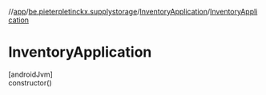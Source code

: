 //[app](../../../index.md)/[be.pieterpletinckx.supplystorage](../index.md)/[InventoryApplication](index.md)/[InventoryApplication](-inventory-application.md)

# InventoryApplication

[androidJvm]\
constructor()

